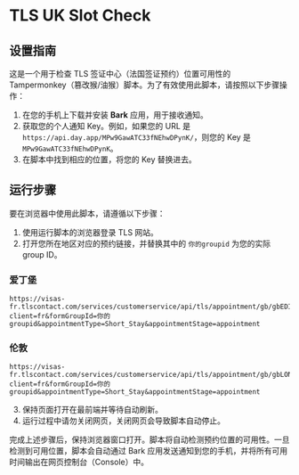 # TLS UK Slot Check
## 设置指南
这是一个用于检查 TLS 签证中心（法国签证预约）位置可用性的 Tampermonkey（篡改猴/油猴）脚本。为了有效使用此脚本，请按照以下步骤操作：

1. 在您的手机上下载并安装 **Bark** 应用，用于接收通知。
2. 获取您的个人通知 Key。例如，如果您的 URL 是 `https://api.day.app/MPw9GawATC33fNEhwDPynK/`，则您的 Key 是 `MPw9GawATC33fNEhwDPynK`。
3. 在脚本中找到相应的位置，将您的 Key 替换进去。

## 运行步骤
要在浏览器中使用此脚本，请遵循以下步骤：

1. 使用运行脚本的浏览器登录 TLS 网站。
2. 打开您所在地区对应的预约链接，并替换其中的 `你的groupid` 为您的实际 group ID。

### 爱丁堡
```
https://visas-fr.tlscontact.com/services/customerservice/api/tls/appointment/gb/gbEDI2fr/table?client=fr&formGroupId=你的groupid&appointmentType=Short_Stay&appointmentStage=appointment
```

### 伦敦
```
https://visas-fr.tlscontact.com/services/customerservice/api/tls/appointment/gb/gbLON2fr/table?client=fr&formGroupId=你的groupid&appointmentType=Short_Stay&appointmentStage=appointment
```

3. 保持页面打开在最前端并等待自动刷新。
4. 运行过程中请勿关闭网页，关闭网页会导致脚本自动停止。

完成上述步骤后，保持浏览器窗口打开。脚本将自动检测预约位置的可用性。一旦检测到可用位置，脚本会自动通过 Bark 应用发送通知到您的手机，并将所有可用时间输出在网页控制台（Console）中。
